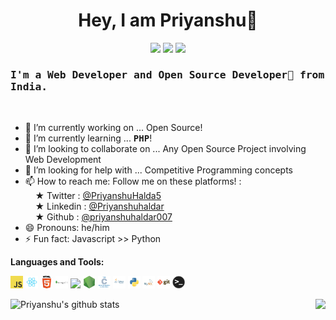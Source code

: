 <h1 align="center">Hey, I am Priyanshu👋</h1>
<p align="center">
  <img src="https://visitor-badge.laobi.icu/badge?page_id=priyanshuhaldar007">
  <img src="https://img.shields.io/github/followers/priyanshuhaldar007?label=Follow&style=social)[(https://github.com/priyanshuhaldar007">
  <img src="https://shields.io/github/stars/priyanshuhaldar007?label=Stars&style=social)[(https://github.com/priyanshuhaldar007">
</p>
<tt><h3>I'm a Web Developer and Open Source Developer🚀 from India.</h3></tt>
<br />


- 🔭 I’m currently working on ... Open Source!
- 🌱 I’m currently learning ... <strong><tt>PHP</tt></strong>!
- 👯 I’m looking to collaborate on ... Any Open Source Project involving Web Development
- 🤔 I’m looking for help with ... Competitive Programming concepts
- 📫 How to reach me: Follow me on these platforms! :<br> &nbsp;&nbsp;&nbsp; &#9733; Twitter : <a href="https://twitter.com/PriyanshuHalda5">@PriyanshuHalda5</a><br> &nbsp;&nbsp;&nbsp; &#9733; Linkedin : <a href="https://www.linkedin.com/in/priyanshu-haldar-61b2731aa/">@Priyanshuhaldar</a><br> &nbsp;&nbsp;&nbsp; &#9733; Github : <a href="https://github.com/priyanshuhaldar007">@priyanshuhaldar007</a>
- 😄 Pronouns: he/him
- ⚡ Fun fact: Javascript >> Python


**Languages and Tools:**  

<code><img height="20" src="https://raw.githubusercontent.com/github/explore/80688e429a7d4ef2fca1e82350fe8e3517d3494d/topics/javascript/javascript.png"></code>
<code><img height="20" src="https://raw.githubusercontent.com/github/explore/80688e429a7d4ef2fca1e82350fe8e3517d3494d/topics/react/react.png"></code>
<code><img height="20" src="https://raw.githubusercontent.com/github/explore/80688e429a7d4ef2fca1e82350fe8e3517d3494d/topics/html/html.png"></code>
<code><img height="20" src="https://raw.githubusercontent.com/github/explore/80688e429a7d4ef2fca1e82350fe8e3517d3494d/topics/mongodb/mongodb.png"></code>
<code><img height="20" src="https://raw.githubusercontent.com/github/explore/80688e429a7d4ef2fca1e82350fe8e3517d3494d/topics/expressjs/expressjs.png"></code>
<code><img height="20" src="https://raw.githubusercontent.com/github/explore/80688e429a7d4ef2fca1e82350fe8e3517d3494d/topics/nodejs/nodejs.png"></code>
<code><img height="20" src="https://raw.githubusercontent.com/github/explore/80688e429a7d4ef2fca1e82350fe8e3517d3494d/topics/c/c.png"></code>
<code><img height="20" src="https://raw.githubusercontent.com/github/explore/80688e429a7d4ef2fca1e82350fe8e3517d3494d/topics/java/java.png"></code>
<code><img height="20" src="https://raw.githubusercontent.com/github/explore/80688e429a7d4ef2fca1e82350fe8e3517d3494d/topics/python/python.png"></code>
<code><img height="20" src="https://raw.githubusercontent.com/github/explore/80688e429a7d4ef2fca1e82350fe8e3517d3494d/topics/mysql/mysql.png"></code>
<code><img height="20" src="https://raw.githubusercontent.com/github/explore/80688e429a7d4ef2fca1e82350fe8e3517d3494d/topics/git/git.png"></code>
<code><img height="20" src="https://raw.githubusercontent.com/github/explore/80688e429a7d4ef2fca1e82350fe8e3517d3494d/topics/terminal/terminal.png"></code>

![Priyanshu's github stats](https://github-readme-stats.vercel.app/api?username=priyanshuhaldar007&show_icons=true&hide_border=true)
<img align="right" src="https://github-readme-stats.vercel.app/api/top-langs/?username=priyanshuhaldar007&layout=compact&title_color=fff&text_color=fff&bg_color=151515" />
